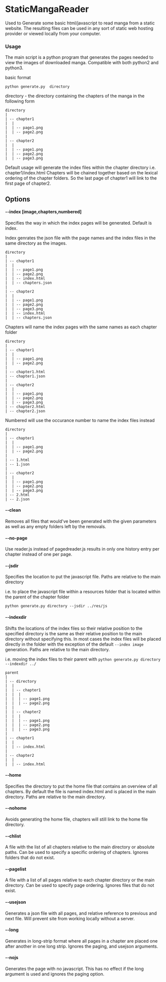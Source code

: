 # StaticMangaReader

Used to Generate some basic html/javascript to read manga from a static website. The resulting files can be used in any sort of static web hosting provider or viewed locally from your computer.

### Usage

The main script is a python program that generates the pages needed to view the images of downloaded manga. Compatible with both python2 and python3. 

basic format
```
python generate.py  directory
```
directory - the directory containing the chapters of the manga in the following form
```
directory
|
| -- chapter1
|  |
|  | -- page1.png
|  | -- page2.png
|
| -- chapter2
|  |
|  | -- page1.png
|  | -- page2.png
|  | -- page3.png
```
Default usage will generate the index files within the chapter directory i.e. chapter1/index.html
Chapters will be chained together based on the lexical ordering of the chapter folders. So the last page of chapter1 will link to the first page of chapter2.

## Options

#### --index [image,chapters,numbered] 

Specifies the way in which the index pages will be generated. Default is index.

Index genrates the json file with the page names and the index files in the same directory as the images.
```
directory
|
| -- chapter1
|  |
|  | -- page1.png
|  | -- page2.png
|  | -- index.html
|  | -- chapters.json
|
| -- chapter2
|  |
|  | -- page1.png
|  | -- page2.png
|  | -- page3.png
|  | -- index.html
|  | -- chapters.json
```

Chapters will name the index pages with the same names as each chapter folder 
```
directory
|
| -- chapter1
|  |
|  | -- page1.png
|  | -- page2.png
|
| -- chapter1.html
| -- chapter1.json
|
| -- chapter2
|  |
|  | -- page1.png
|  | -- page2.png
|  | -- page3.png
| -- chapter2.html
| -- chapter2.json
```
Numbered will use the occurance number to name the index files instead
```
directory
|
| -- chapter1
|  |
|  | -- page1.png
|  | -- page2.png
|
| -- 1.html
| -- 1.json
|
| -- chapter2
|  |
|  | -- page1.png
|  | -- page2.png
|  | -- page3.png
| -- 2.html
| -- 2.json
```

#### --clean

Removes all files that would've been generated with the given parameters as well as any empty folders left by the removals.

#### --no-page

Use reader.js instead of pagedreader.js results in only one history entry per chapter instead of one per page.

#### --jsdir

Specifies the location to put the javascript file. Paths are relative to the main directory

i.e. to place the javascript file within a resources folder that is located within the parent of the chapter folder

```
python generate.py directory --jsdir ../res/js
```

#### --indexdir

Shifts the locations of the index files so their relative position to the specified directory is the same as their relative position to the main directory without specifying this. In most cases the index files will be placed directly in the folder with the exception of the default `--index image` generation. Paths are relative to the main directory.

i.e. moving the index files to their parent with `python generate.py directory --indexdir ../`

```
parent
|
| -- directory
|  |
|  | -- chapter1
|  |  |
|  |  | -- page1.png
|  |  | -- page2.png
|  |
|  | -- chapter2
|  |  |
|  |  | -- page1.png
|  |  | -- page2.png
|  |  | -- page3.png
|
| -- chapter1
|  |
|  | -- index.html
| 
| -- chapter2
|  |
|  | -- index.html
```

#### --home

Specifies the directory to put the home file that contains an overview of all chapters. By default the file is named index.html and is placed in the main directory. Paths are relative to the main directory.

#### --nohome

Avoids generating the home file, chapters will still link to the home file directory.

#### --chlist

A file with the list of all chapters relative to the main directory or absolute paths. Can be used to specify a specific ordering of chapters. Ignores folders that do not exist.

#### --pagelist

A file with a list of all pages relative to each chapter directory or the main directory. Can be used to specify page ordering. Ignores files that do not exist.

#### --usejson

Generates a json file with all pages, and relative reference to previous and next file. Will prevent site from working locally without a server.

#### --long

Generates in long-strip format where all pages in a chapter are placed one after another in one long strip. Ignores the paging, and usejson arguments.


#### --nojs

Generates the page with no javascript. This has no effect if the long argument is used and ignores the paging option.